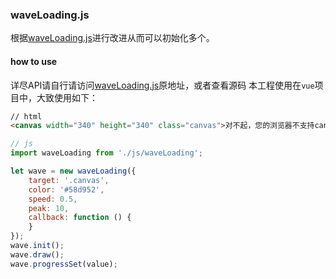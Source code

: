 ### waveLoading.js

根据[waveLoading.js](https://github.com/newraina/waveLoading.js)进行改进从而可以初始化多个。

#### how to use

详尽API请自行请访问[waveLoading.js](https://github.com/newraina/waveLoading.js)原地址，或者查看源码
本工程使用在`vue`项目中，大致使用如下：
```html
// html
<canvas width="340" height="340" class="canvas">对不起，您的浏览器不支持canvas</canvas>
```

```js
// js
import waveLoading from './js/waveLoading';

let wave = new waveLoading({
    target: '.canvas',
    color: '#58d952',
    speed: 0.5,
    peak: 10,
    callback: function () {
    }
});
wave.init();
wave.draw();
wave.progressSet(value);
```